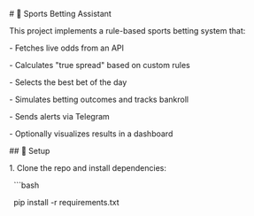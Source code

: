 \# 🧠 Sports Betting Assistant



This project implements a rule-based sports betting system that:

\- Fetches live odds from an API

\- Calculates "true spread" based on custom rules

\- Selects the best bet of the day

\- Simulates betting outcomes and tracks bankroll

\- Sends alerts via Telegram

\- Optionally visualizes results in a dashboard



\## 🚀 Setup



1\. Clone the repo and install dependencies:

   ```bash

   pip install -r requirements.txt

